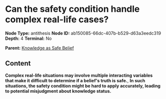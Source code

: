 # Can the safety condition handle complex real-life cases?

**Node Type:** antithesis
**Node ID:** ab150085-66dc-407b-b529-d63a3eedc319
**Depth:** 4
**Terminal:** No

**Parent:** [Knowledge as Safe Belief](knowledge-as-safe-belief-synthesis-12197f2f-4452-4dfc-962f-79c34ef8ef65.md)

## Content

**Complex real-life situations may involve multiple interacting variables that make it difficult to determine if a belief's truth is safe.**, **In such situations, the safety condition might be hard to apply accurately, leading to potential misjudgment about knowledge status.**

